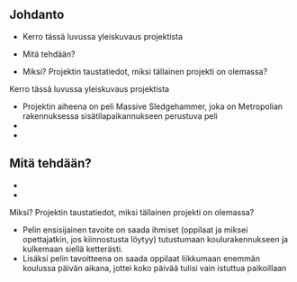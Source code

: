 ## Johdanto


* Kerro tässä luvussa yleiskuvaus projektista 

* Mitä tehdään? 

* Miksi? Projektin taustatiedot, miksi tällainen projekti on olemassa?  





 Kerro tässä luvussa yleiskuvaus projektista
  - Projektin aiheena on peli Massive Sledgehammer, joka on Metropolian rakennuksessa sisätilapaikannukseen perustuva peli
  -
  -

 Mitä tehdään?
  -
  -
  -

 Miksi? Projektin taustatiedot, miksi tällainen projekti on olemassa?  
  - Pelin ensisijainen tavoite on saada ihmiset (oppilaat ja miksei opettajatkin, jos kiinnostusta löytyy) tutustumaan              koulurakennukseen ja kulkemaan siellä ketterästi.
  - Lisäksi pelin tavoitteena on saada oppilaat liikkumaan enemmän koulussa päivän aikana, jottei koko päivää tulisi vain           istuttua paikoillaan
  
